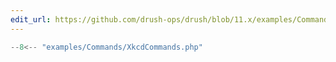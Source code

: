 ```yaml
---
edit_url: https://github.com/drush-ops/drush/blob/11.x/examples/Commands/XkcdCommands.php
---
```

```php
--8<-- "examples/Commands/XkcdCommands.php"
```
